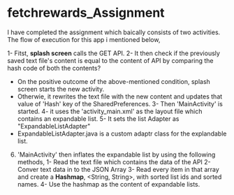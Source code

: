 # fetchrewards_Assignment

I have completed the assignment which baically consists of two activities. The flow of execution for this app i mentioned below,

1- Fitst, **splash screen** calls the GET API.
2- It then check if the previously saved text file's content is equal to the content of API by comparing the hash code of both the contents?
  - On the positive outcome of the above-mentioned condition, splash screen starts the new activity.
  - Otherwie, it rewrites the text file with the new content and updates that value of 'Hash' key of the SharedPreferences.
3- Then 'MainActivity' is started.
4- it uses the 'activity_main.xml' as the layout file which contains an expandable list.
5- It sets the list Adapter as "ExpandableListAdapter"
  - ExpandableListAdapter.java is a custom adaptr class for the explandable list.
6. 'MainActivity' then inflates the expandable list by using the following methods,
  1- Read the text file which contains the data of the API
  2- Conver text data in to the JSON Array
  3- Read every item in that array and create a **Hashmap**, <String, String>, with sorted list ids and sorted names.
  4- Use the hashmap as the content of expandable lists.
